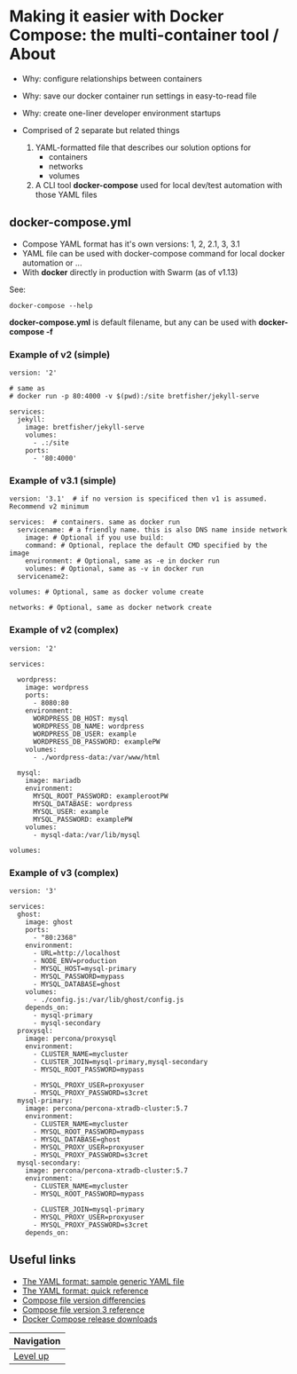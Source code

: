 # Making it easier with Docker Compose: the multi-container tool / About #

* Why: configure relationships between containers
* Why: save our docker container run settings in easy-to-read file
* Why: create one-liner developer environment startups

* Comprised of 2 separate but related things
    1. YAML-formatted file that describes our solution options for
        * containers
        * networks
        * volumes
    2. A CLI tool **docker-compose** used for local dev/test automation with those YAML files

## docker-compose.yml ##

* Compose YAML format has it's own versions: 1, 2, 2.1, 3, 3.1
* YAML file can be used with docker-compose command for local docker automation or ...
* With **docker** directly in production with Swarm (as of v1.13)

See:

    docker-compose --help

**docker-compose.yml** is default filename, but any can be used with **docker-compose -f**

### Example of v2 (simple) ###

    version: '2'

    # same as
    # docker run -p 80:4000 -v $(pwd):/site bretfisher/jekyll-serve

    services:
      jekyll:
        image: bretfisher/jekyll-serve
        volumes:
          - .:/site
        ports:
          - '80:4000'

### Example of v3.1 (simple) ###

    version: '3.1'  # if no version is specificed then v1 is assumed. Recommend v2 minimum
    
    services:  # containers. same as docker run
      servicename: # a friendly name. this is also DNS name inside network
        image: # Optional if you use build:
        command: # Optional, replace the default CMD specified by the image
        environment: # Optional, same as -e in docker run
        volumes: # Optional, same as -v in docker run
      servicename2:
    
    volumes: # Optional, same as docker volume create
    
    networks: # Optional, same as docker network create

### Example of v2 (complex) ###

    version: '2'
    
    services:
    
      wordpress:
        image: wordpress
        ports:
          - 8080:80
        environment:
          WORDPRESS_DB_HOST: mysql
          WORDPRESS_DB_NAME: wordpress
          WORDPRESS_DB_USER: example
          WORDPRESS_DB_PASSWORD: examplePW
        volumes:
          - ./wordpress-data:/var/www/html
    
      mysql:
        image: mariadb
        environment:
          MYSQL_ROOT_PASSWORD: examplerootPW
          MYSQL_DATABASE: wordpress
          MYSQL_USER: example
          MYSQL_PASSWORD: examplePW
        volumes:
          - mysql-data:/var/lib/mysql
    
    volumes:

### Example of v3 (complex) ###

    version: '3'
    
    services:
      ghost:
        image: ghost
        ports:
          - "80:2368"
        environment:
          - URL=http://localhost
          - NODE_ENV=production
          - MYSQL_HOST=mysql-primary
          - MYSQL_PASSWORD=mypass
          - MYSQL_DATABASE=ghost
        volumes:
          - ./config.js:/var/lib/ghost/config.js
        depends_on:
          - mysql-primary
          - mysql-secondary
      proxysql:
        image: percona/proxysql
        environment: 
          - CLUSTER_NAME=mycluster
          - CLUSTER_JOIN=mysql-primary,mysql-secondary
          - MYSQL_ROOT_PASSWORD=mypass
       
          - MYSQL_PROXY_USER=proxyuser
          - MYSQL_PROXY_PASSWORD=s3cret
      mysql-primary:
        image: percona/percona-xtradb-cluster:5.7
        environment: 
          - CLUSTER_NAME=mycluster
          - MYSQL_ROOT_PASSWORD=mypass
          - MYSQL_DATABASE=ghost
          - MYSQL_PROXY_USER=proxyuser
          - MYSQL_PROXY_PASSWORD=s3cret
      mysql-secondary:
        image: percona/percona-xtradb-cluster:5.7
        environment: 
          - CLUSTER_NAME=mycluster
          - MYSQL_ROOT_PASSWORD=mypass
       
          - CLUSTER_JOIN=mysql-primary
          - MYSQL_PROXY_USER=proxyuser
          - MYSQL_PROXY_PASSWORD=s3cret
        depends_on:

## Useful links ##

* [The YAML format: sample generic YAML file](http://www.yaml.org/start.html)
* [The YAML format: quick reference](http://www.yaml.org/refcard.html)
* [Compose file version differencies](https://docs.docker.com/compose/compose-file/compose-versioning/)
* [Compose file version 3 reference](https://docs.docker.com/compose/compose-file/)
* [Docker Compose release downloads](https://github.com/docker/compose/releases)

| Navigation               |
| ------------------------ |
| [Level up](../README.md) |
